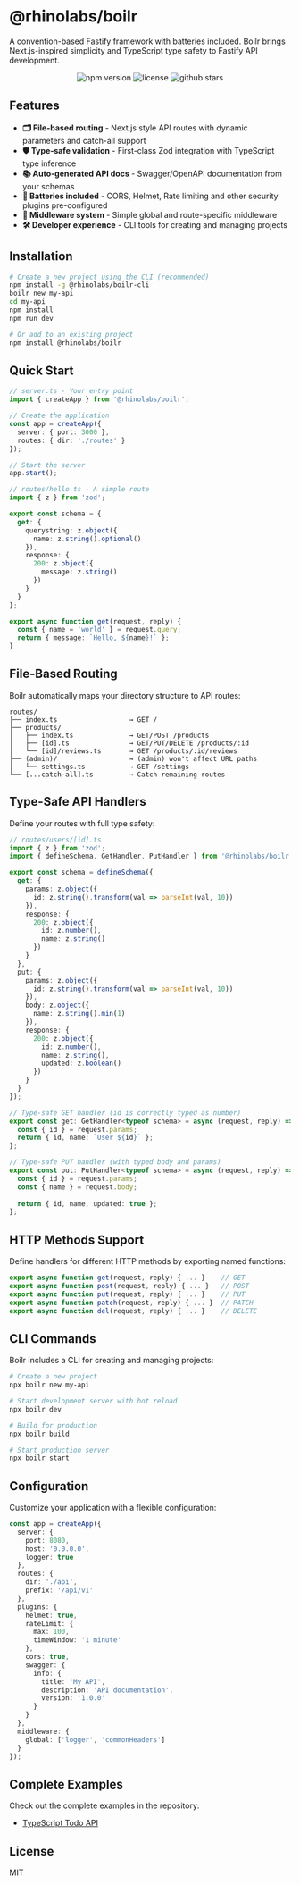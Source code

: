 # @rhinolabs/boilr

A convention-based Fastify framework with batteries included. Boilr brings Next.js-inspired simplicity and TypeScript type safety to Fastify API development.

<p align="center">
  <img src="https://img.shields.io/npm/v/@rhinolabs/boilr" alt="npm version">
  <img src="https://img.shields.io/npm/l/@rhinolabs/boilr" alt="license">
  <img src="https://img.shields.io/github/stars/rhinolabs/boilr" alt="github stars">
</p>

## Features

- **🗂️ File-based routing** - Next.js style API routes with dynamic parameters and catch-all support
- **🛡️ Type-safe validation** - First-class Zod integration with TypeScript type inference
- **📚 Auto-generated API docs** - Swagger/OpenAPI documentation from your schemas
- **🔌 Batteries included** - CORS, Helmet, Rate limiting and other security plugins pre-configured
- **🧩 Middleware system** - Simple global and route-specific middleware
- **🛠️ Developer experience** - CLI tools for creating and managing projects

## Installation

```bash
# Create a new project using the CLI (recommended)
npm install -g @rhinolabs/boilr-cli
boilr new my-api
cd my-api
npm install
npm run dev

# Or add to an existing project
npm install @rhinolabs/boilr
```

## Quick Start

```typescript
// server.ts - Your entry point
import { createApp } from '@rhinolabs/boilr';

// Create the application
const app = createApp({
  server: { port: 3000 },
  routes: { dir: './routes' }
});

// Start the server
app.start();
```

```typescript
// routes/hello.ts - A simple route
import { z } from 'zod';

export const schema = {
  get: {
    querystring: z.object({
      name: z.string().optional()
    }),
    response: {
      200: z.object({
        message: z.string()
      })
    }
  }
};

export async function get(request, reply) {
  const { name = 'world' } = request.query;
  return { message: `Hello, ${name}!` };
}
```

## File-Based Routing

Boilr automatically maps your directory structure to API routes:

```
routes/
├── index.ts                  → GET /
├── products/
│   ├── index.ts              → GET/POST /products
│   ├── [id].ts               → GET/PUT/DELETE /products/:id
│   └── [id]/reviews.ts       → GET /products/:id/reviews
├── (admin)/                  → (admin) won't affect URL paths
│   └── settings.ts           → GET /settings
└── [...catch-all].ts         → Catch remaining routes
```

## Type-Safe API Handlers

Define your routes with full type safety:

```typescript
// routes/users/[id].ts
import { z } from 'zod';
import { defineSchema, GetHandler, PutHandler } from '@rhinolabs/boilr';

export const schema = defineSchema({
  get: {
    params: z.object({
      id: z.string().transform(val => parseInt(val, 10))
    }),
    response: {
      200: z.object({
        id: z.number(),
        name: z.string()
      })
    }
  },
  put: {
    params: z.object({
      id: z.string().transform(val => parseInt(val, 10))
    }),
    body: z.object({
      name: z.string().min(1)
    }),
    response: {
      200: z.object({
        id: z.number(),
        name: z.string(),
        updated: z.boolean()
      })
    }
  }
});

// Type-safe GET handler (id is correctly typed as number)
export const get: GetHandler<typeof schema> = async (request, reply) => {
  const { id } = request.params;
  return { id, name: `User ${id}` };
};

// Type-safe PUT handler (with typed body and params)
export const put: PutHandler<typeof schema> = async (request, reply) => {
  const { id } = request.params;
  const { name } = request.body;
  
  return { id, name, updated: true };
};
```

## HTTP Methods Support

Define handlers for different HTTP methods by exporting named functions:

```typescript
export async function get(request, reply) { ... }    // GET
export async function post(request, reply) { ... }   // POST
export async function put(request, reply) { ... }    // PUT
export async function patch(request, reply) { ... }  // PATCH
export async function del(request, reply) { ... }    // DELETE
```

## CLI Commands

Boilr includes a CLI for creating and managing projects:

```bash
# Create a new project
npx boilr new my-api

# Start development server with hot reload
npx boilr dev

# Build for production
npx boilr build

# Start production server
npx boilr start
```

## Configuration

Customize your application with a flexible configuration:

```typescript
const app = createApp({
  server: {
    port: 8080,
    host: '0.0.0.0',
    logger: true
  },
  routes: {
    dir: './api',
    prefix: '/api/v1'
  },
  plugins: {
    helmet: true,
    rateLimit: {
      max: 100,
      timeWindow: '1 minute'
    },
    cors: true,
    swagger: {
      info: {
        title: 'My API',
        description: 'API documentation',
        version: '1.0.0'
      }
    }
  },
  middleware: {
    global: ['logger', 'commonHeaders']
  }
});
```

## Complete Examples

Check out the complete examples in the repository:
- [TypeScript Todo API](https://github.com/rhinolabs/boilr/tree/main/packages/typescript-example)

## License

MIT
